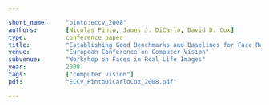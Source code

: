 ```yaml
---

short_name:     "pinto:eccv_2008"
authors:        [Nicolas Pinto, James J. DiCarlo, David D. Cox]
type:           conference_paper
title:          "Establishing Good Benchmarks and Baselines for Face Recognition"
venue:          "European Conference on Computer Vision"
subvenue:       "Workshop on Faces in Real Life Images"
year:           2008
tags:           ["computer vision"]
pdf:            "ECCV_PintoDiCarloCox_2008.pdf"

---
```

